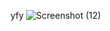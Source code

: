 yfy
![Screenshot (12)](https://github.com/vikasjanwa01/bbms/assets/148841549/7d67ab8b-7833-46e3-bfea-8cbdeac0ba89)
